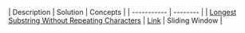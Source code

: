 | Description | Solution | Concepts |
| ----------- | -------- |
| [Longest Substring Without Repeating Characters](https://leetcode.com/problems/longest-substring-without-repeating-characters) | [Link](leetcode/idx3.py)  | Sliding Window |
